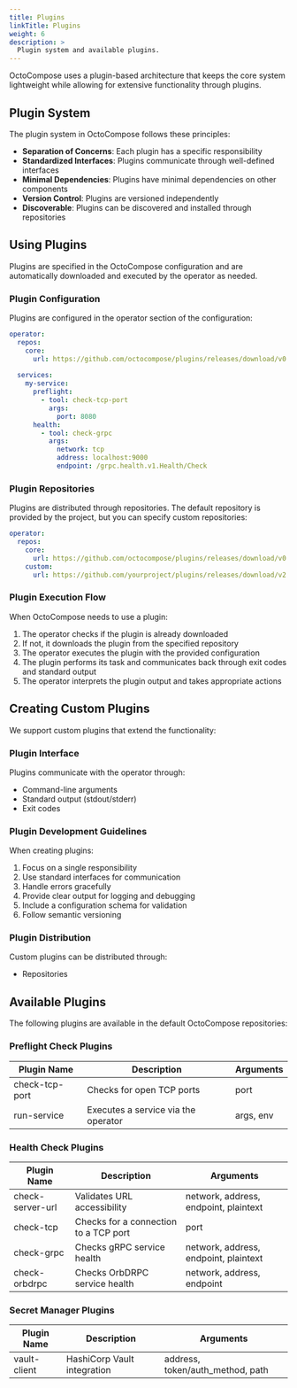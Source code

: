 ```yaml
---
title: Plugins
linkTitle: Plugins
weight: 6
description: >
  Plugin system and available plugins.
---
```


OctoCompose uses a plugin-based architecture that keeps the core system lightweight while allowing for extensive functionality through plugins.

## Plugin System

The plugin system in OctoCompose follows these principles:

- **Separation of Concerns**: Each plugin has a specific responsibility
- **Standardized Interfaces**: Plugins communicate through well-defined interfaces
- **Minimal Dependencies**: Plugins have minimal dependencies on other components
- **Version Control**: Plugins are versioned independently
- **Discoverable**: Plugins can be discovered and installed through repositories

## Using Plugins

Plugins are specified in the OctoCompose configuration and are automatically downloaded and executed by the operator as needed.

### Plugin Configuration

Plugins are configured in the operator section of the configuration:

```yaml
operator:
  repos:
    core:
      url: https://github.com/octocompose/plugins/releases/download/v0.0.1/repos/core.yaml
  
  services:
    my-service:
      preflight:
        - tool: check-tcp-port
          args:
            port: 8080
      health:
        - tool: check-grpc
          args:
            network: tcp
            address: localhost:9000
            endpoint: /grpc.health.v1.Health/Check
```

### Plugin Repositories

Plugins are distributed through repositories. The default repository is provided by the project, but you can specify custom repositories:

```yaml
operator:
  repos:
    core:
      url: https://github.com/octocompose/plugins/releases/download/v0.0.1/repos/core.yaml
    custom:
      url: https://github.com/yourproject/plugins/releases/download/v2.0.0/repos/custom.yaml
```

### Plugin Execution Flow

When OctoCompose needs to use a plugin:

1. The operator checks if the plugin is already downloaded
2. If not, it downloads the plugin from the specified repository
3. The operator executes the plugin with the provided configuration
4. The plugin performs its task and communicates back through exit codes and standard output
5. The operator interprets the plugin output and takes appropriate actions

## Creating Custom Plugins

We support custom plugins that extend the functionality:

### Plugin Interface

Plugins communicate with the operator through:

- Command-line arguments
- Standard output (stdout/stderr)
- Exit codes

### Plugin Development Guidelines

When creating plugins:

1. Focus on a single responsibility
2. Use standard interfaces for communication
3. Handle errors gracefully
4. Provide clear output for logging and debugging
5. Include a configuration schema for validation
6. Follow semantic versioning

### Plugin Distribution

Custom plugins can be distributed through:

- Repositories

## Available Plugins

The following plugins are available in the default OctoCompose repositories:

### Preflight Check Plugins

| Plugin Name      | Description | Arguments |
|------------------|-------------|-----------|
| check-tcp-port   | Checks for open TCP ports | port |
| run-service      | Executes a service via the operator | args, env |

### Health Check Plugins

| Plugin Name      | Description | Arguments |
|------------------|-------------|-----------|
| check-server-url | Validates URL accessibility | network, address, endpoint, plaintext |
| check-tcp        | Checks for a connection to a TCP port | port |
| check-grpc       | Checks gRPC service health | network, address, endpoint, plaintext |
| check-orbdrpc    | Checks OrbDRPC service health | network, address, endpoint |

### Secret Manager Plugins

| Plugin Name      | Description | Arguments |
|------------------|-------------|-----------|
| vault-client     | HashiCorp Vault integration | address, token/auth_method, path |
